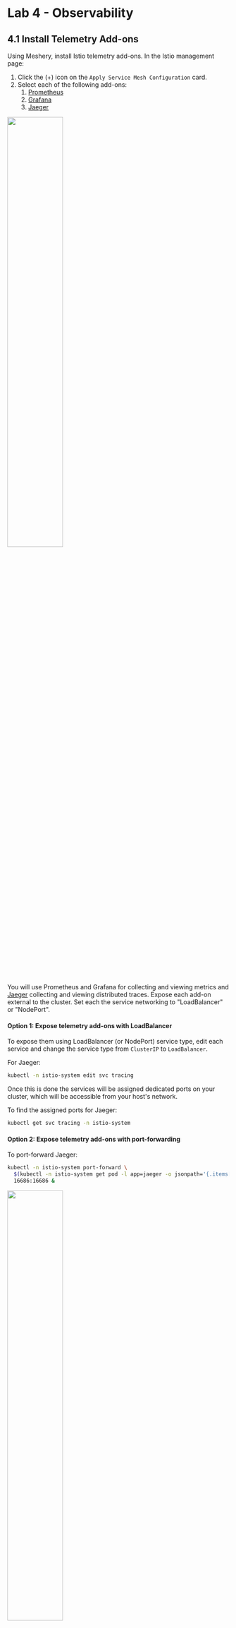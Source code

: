 # Lab 4 - Observability

## <a name="1"></a>4.1 Install Telemetry Add-ons

Using Meshery, install Istio telemetry add-ons. In the Istio management page:

1. Click the (+) icon on the `Apply Service Mesh Configuration` card.
1. Select each of the following add-ons:
   1. [Prometheus](https://prometheus.io/)
   1. [Grafana](https://grafana.com/)
   1. [Jaeger](https://www.jaegertracing.io/)

<a href="img/istio-add-ons.png">
<img src="img/istio-add-ons.png" width="50%" align="center" />
</a>

You will use Prometheus and Grafana for collecting and viewing metrics and [Jaeger](https://www.jaegertracing.io/) collecting and viewing distributed traces. Expose each add-on external to the cluster. Set each the service networking to "LoadBalancer" or "NodePort".

#### Option 1: Expose telemetry add-ons with LoadBalancer

To expose them using LoadBalancer (or NodePort) service type, edit each service and change the service type from `ClusterIP` to `LoadBalancer`.

For Jaeger:

```sh
kubectl -n istio-system edit svc tracing
```

Once this is done the services will be assigned dedicated ports on your cluster, which will be accessible from your host's network.

To find the assigned ports for Jaeger:

```sh
kubectl get svc tracing -n istio-system
```

#### Option 2: Expose telemetry add-ons with port-forwarding

To port-forward Jaeger:

```sh
kubectl -n istio-system port-forward \
  $(kubectl -n istio-system get pod -l app=jaeger -o jsonpath='{.items[0].metadata.name}') \
  16686:16686 &
```

<a href="img/jaeger.png">
<img src="img/jaeger.png" width="50%" align="center" />
</a>
<a href="img/jaeger_2.png">
<img src="img/jaeger_2.png" width="50%" align="center" />
</a>

#### Option 3: Expose telemetry add-ons with Istio Ingress

Just kidding.

**Question: Why can't you expose these add-on components through Istio Ingress Gateway?**

<small>Manual step for can be found [here](#appendix)</small>

### <a name="2"></a>4.2 Generate Load and Manage Performance

Using Meshery, generate load and analyze performance.

On the Performance page, please do the following:

1. give this load test a memorable name
1. enter the URL to the Book info productpage you derived above
1. select `Istio` in the `Service Mesh` dropdown
1. enter a valid number for `Concurrent requests`
1. enter a valid number for `Queries per second`
1. enter a valid `Duration` (a number followed by `s` for seconds (OR) `m` for minutes (OR) `h` for hour)

Once you have entered values for all the fields, you now click on `Run Test`.

This will run the load test and show the results in a chart ([see screenshot](https://raw.githubusercontent.com/leecalcote/istio-service-mesh-workshop/feature/blend-in-meshery/lab-4/img/meshery_initial_load_test.png)).

Now that we have run the load test, lets view the generated metrics in the cluster.

Next, you will begin controlling requests to BookInfo using traffic management features.

<h2>
  <a href="../lab-3/README.md">
  <img src="../img/go.svg" width="32" height="32" align="left" />
  Continue to Lab 5</a>: Traffic Management
</h2>

<br />
<hr />

Alternative, manual installation steps are provided for reference below. No need to execute these if you have performed the steps above.

<hr />

## <a name="appendix"></a> Appendix - Alternative Manual Steps

### 4.1 Install Add-ons:

**Prometheus**

```sh
kubectl apply -f https://raw.githubusercontent.com/istio/istio/release-1.7/samples/addons/prometheus.yaml

```

**Grafana**

```sh
kubectl apply -f https://raw.githubusercontent.com/istio/istio/release-1.7/samples/addons/grafana.yaml

```

**Jaeger**

```sh
kubectl apply -f https://raw.githubusercontent.com/istio/istio/release-1.7/samples/addons/jaeger.yaml

```

### Exposing services

Istio add-on services are deployed by default as `ClusterIP` type services. We can expose the services outside the cluster by either changing the Kubernetes service type to `NodePort` or `LoadBalancer` or by port-forwarding or by configuring Kubernetes Ingress.

**Option 1: Expose services with NodePort**
To expose them using NodePort service type, we can edit the services and change the service type from `ClusterIP` to `NodePort`

**Option 2: Expose services with port-forwarding**
Port-forwarding runs in the foreground. We have appeneded `&` to the end of the above 2 commands to run them in the background. If you donot want this behavior, please remove the `&` from the end.

## 4.2 Prometheus

You will need to expose the Prometheus service on a port either of the two following methods:

**Option 1: Expose services with NodePort**

```sh
kubectl -n istio-system edit svc prometheus
```

To find the assigned ports for Prometheus:

```sh
kubectl -n istio-system get svc prometheus
```

**Option 2: Expose Prometheus service with port-forwarding:**
\*\*
Expose Prometheus service with port-forwarding:

```sh
kubectl -n istio-system port-forward \
  $(kubectl -n istio-system get pod -l app=prometheus -o jsonpath='{.items[0].metadata.name}') \
  9090:9090 &
```

Browse to `http://<ip>:<port>` and in the `Expression` input box enter: `istio_request_bytes_count`. Click the Execute button.

![](img/Prometheus.png)

## 4.3 Grafana

You will need to expose the Grafana service on a port either of the two following methods:

```sh
kubectl -n istio-system edit svc grafana
```

Once this is done the services will be assigned dedicated ports on the hosts.

To find the assigned ports for Grafana:

```sh
kubectl -n istio-system get svc grafana
```

**Expose Grafana service with port-forwarding:**

```sh
kubectl -n istio-system port-forward $(kubectl -n istio-system get pod -l app=grafana \
  -o jsonpath='{.items[0].metadata.name}') 3000:3000 &
```

![](img/Grafana_Istio_Dashboard.png)

<!--
## 4.4 Kiali

**Option 1: Expose services with NodePort**

```sh
kubectl -n istio-system edit svc kiali
```

To find the assigned ports for Servicegraph:
```sh
kubectl -n istio-system get svc kiali
```

**Option 2: Expose Kiali service with port-forwarding:**

```sh
kubectl -n istio-system port-forward \
  $(kubectl -n istio-system get pod -l app=kiali -o jsonpath='{.items[0].metadata.name}') \
  20001:20001 &
```
Update the URI to `/kiali` and you will be presented with a login screen. Please use `admin` for both user name and password. After you login, you can navigate to the different sections using the menu on the left.

![](https://istio.io/docs/tasks/telemetry/kiali/kiali-graph.png)

## 4.5 - Distributed Tracing
-->

## 4.4 - Distributed Tracing

The sample Bookinfo application is configured to collect trace spans using Zipkin or Jaeger. Although Istio proxies are able to automatically send spans, it needs help from the application to tie together the entire trace. To do this applications need to propagate the appropriate HTTP headers so that when the proxies send span information to Zipkin or Jaeger, the spans can be correlated correctly into a single trace.

To do this the application collects and propagates the following headers from the incoming request to any outgoing requests:

- `x-request-id`
- `x-b3-traceid`
- `x-b3-spanid`
- `x-b3-parentspanid`
- `x-b3-sampled`
- `x-b3-flags`
- `x-ot-span-context`

### Exposing services

Istio add-on services are deployed by default as `ClusterIP` type services. We can expose the services outside the cluster by either changing the Kubernetes service type to `NodePort` or `LoadBalancer` or by port-forwarding or by configuring Kubernetes Ingress. In this lab, we will briefly demonstrate the `NodePort` and port-forwarding ways of exposing services.

#### Option 1: Expose services with NodePort

To expose them using NodePort service type, we can edit the services and change the service type from `ClusterIP` to `NodePort`

For Jaeger, either of `tracing` or `jaeger-query` can be exposed.

```sh
kubectl -n istio-system edit svc tracing
```

Once this is done the services will be assigned dedicated ports on the hosts.

To find the assigned ports for Jaeger:

```sh
kubectl -n istio-system get svc tracing
```

#### Option 2: Expose services with port-forwarding

To port-forward Jaeger:

```sh
kubectl -n istio-system port-forward \
  $(kubectl -n istio-system get pod -l app=jaeger -o jsonpath='{.items[0].metadata.name}') \
  16686:16686 &
```

<!-- ### 4.5.1 View Traces -->

### 4.4.1 View Traces

Let us find the port Jaeger is exposed on by running the following command:

```sh
kubectl -n istio-system get svc tracing
```

You can click on the link at the top of the page which maps to the right port and it will open Jaeger UI in a new tab.

## 4.1 Generate Load on Bookinfo

Let's generate HTTP traffic against the BookInfo application, so we can see interesting telemetry. Grab the ingress gateway port number and store it in a variable:

```sh
kubectl get service istio-ingressgateway -n istio-system --template='{{(index .spec.ports 1).nodePort}}'
```

Once we have the port, we can append the IP of one of the nodes to get the host.

The URL to run a load test against will be `http://<IP/hostname of any of the nodes in the cluster>:<ingress port>/productpage`

**Please note:** If you are using Docker Desktop, please use the IP address of your host. You can leave the port blank. For example: `http://1.2.3.4/productpage`

You can now use the computed URL above in Meshery, in the browser, to run a load test and see the results.
